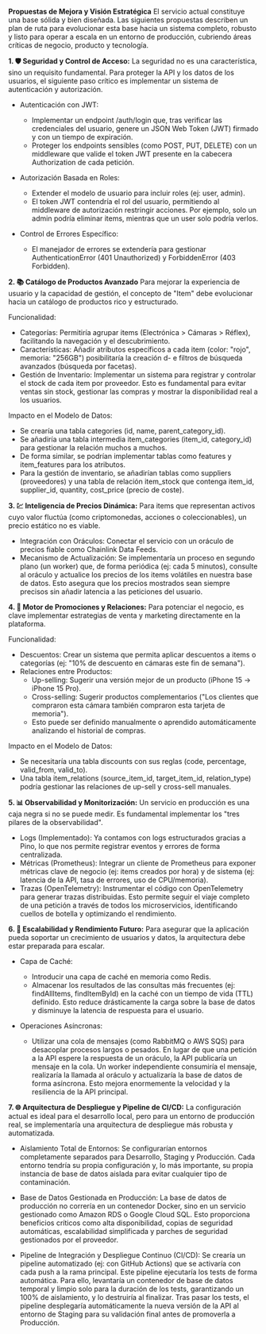 
**Propuestas de Mejora y Visión Estratégica**
El servicio actual constituye una base sólida y bien diseñada. Las siguientes propuestas describen un plan de ruta para evolucionar esta base hacia un sistema completo, robusto y listo para operar a escala en un entorno de producción, cubriendo áreas críticas de negocio, producto y tecnología.



**1. 🛡️ Seguridad y Control de Acceso:**
La seguridad no es una característica, sino un requisito fundamental. Para proteger la API y los datos de los usuarios, el siguiente paso crítico
es implementar un sistema de autenticación y autorización.

- Autenticación con JWT:
  - Implementar un endpoint /auth/login que, tras verificar las credenciales del usuario, genere un JSON Web Token (JWT) firmado y con un tiempo de expiración.
  - Proteger los endpoints sensibles (como POST, PUT, DELETE) con un middleware que valide el token JWT presente en la cabecera Authorization de cada petición.

- Autorización Basada en Roles:
  - Extender el modelo de usuario para incluir roles (ej: user, admin).
  - El token JWT contendría el rol del usuario, permitiendo al middleware de autorización restringir acciones. Por ejemplo, solo un admin podría eliminar items,
    mientras que un user solo podría verlos.

- Control de Errores Específico:
  - El manejador de errores se extendería para gestionar AuthenticationError (401 Unauthorized) y ForbiddenError (403 Forbidden).



**2. 📚 Catálogo de Productos Avanzado**
Para mejorar la experiencia de usuario y la capacidad de gestión, el concepto de "Item" debe evolucionar hacia un catálogo de productos rico y estructurado.

Funcionalidad:
- Categorías: Permitiría agrupar items (Electrónica > Cámaras > Réflex), facilitando la navegación y el descubrimiento.
- Características: Añadir atributos específicos a cada item (color: "rojo", memoria: "256GB") posibilitaría la creación d- e filtros de búsqueda avanzados
  (búsqueda por facetas).
- Gestión de Inventario: Implementar un sistema para registrar y controlar el stock de cada item por proveedor. Esto es fundamental para evitar ventas sin stock, 
  gestionar las compras y mostrar la disponibilidad real a los usuarios.

Impacto en el Modelo de Datos:
- Se crearía una tabla categories (id, name, parent_category_id).
- Se añadiría una tabla intermedia item_categories (item_id, category_id) para gestionar la relación muchos a muchos.
- De forma similar, se podrían implementar tablas como features y item_features para los atributos.
- Para la gestión de inventario, se añadirían tablas como suppliers (proveedores) y una tabla de relación item_stock que contenga item_id, supplier_id, quantity,
  cost_price (precio de coste).



**3. 💹 Inteligencia de Precios Dinámica:**
Para items que representan activos cuyo valor fluctúa (como criptomonedas, acciones o coleccionables), un precio estático no es viable.

- Integración con Oráculos: Conectar el servicio con un oráculo de precios fiable como Chainlink Data Feeds.
- Mecanismo de Actualización: Se implementaría un proceso en segundo plano (un worker) que, de forma periódica (ej: cada 5 minutos), consulte al oráculo y actualice
  los precios de los items volátiles en nuestra base de datos. Esto asegura que los precios mostrados sean siempre precisos sin añadir latencia a las peticiones del usuario.


**4. 🛒 Motor de Promociones y Relaciones:**
Para potenciar el negocio, es clave implementar estrategias de venta y marketing directamente en la plataforma.

Funcionalidad:
- Descuentos: Crear un sistema que permita aplicar descuentos a items o categorías (ej: "10% de descuento en cámaras este fin de semana").
- Relaciones entre Productos:
  - Up-selling: Sugerir una versión mejor de un producto (iPhone 15 -> iPhone 15 Pro).
  - Cross-selling: Sugerir productos complementarios ("Los clientes que compraron esta cámara también compraron esta tarjeta de memoria").
  - Esto puede ser definido manualmente o aprendido automáticamente analizando el historial de compras.

Impacto en el Modelo de Datos:
- Se necesitaría una tabla discounts con sus reglas (code, percentage, valid_from, valid_to).
- Una tabla item_relations (source_item_id, target_item_id, relation_type) podría gestionar las relaciones de up-sell y cross-sell manuales.


**5. 📊 Observabilidad y Monitorización:**
Un servicio en producción es una caja negra si no se puede medir. Es fundamental implementar los "tres pilares de la observabilidad".

- Logs (Implementado): Ya contamos con logs estructurados gracias a Pino, lo que nos permite registrar eventos y errores de forma centralizada.
- Métricas (Prometheus): Integrar un cliente de Prometheus para exponer métricas clave de negocio (ej: items creados por hora) y de sistema (ej: latencia
  de la API, tasa de errores, uso de CPU/memoria).
- Trazas (OpenTelemetry): Instrumentar el código con OpenTelemetry para generar trazas distribuidas. Esto permite seguir el viaje completo de una
  petición a través de todos los microservicios, identificando cuellos de botella y optimizando el rendimiento.


**6. 🚀 Escalabilidad y Rendimiento Futuro:**
Para asegurar que la aplicación pueda soportar un crecimiento de usuarios y datos, la arquitectura debe estar preparada para escalar.

- Capa de Caché:
  - Introducir una capa de caché en memoria como Redis.
  - Almacenar los resultados de las consultas más frecuentes (ej: findAllItems, findItemById) en la caché con un tiempo de vida (TTL) definido.
    Esto reduce drásticamente la carga sobre la base de datos y disminuye la latencia de respuesta para el usuario.

- Operaciones Asíncronas:
  - Utilizar una cola de mensajes (como RabbitMQ o AWS SQS) para desacoplar procesos largos o pesados.
    En lugar de que una petición a la API espere la respuesta de un oráculo, la API publicaría un mensaje en la cola.
    Un worker independiente consumiría el mensaje, realizaría la llamada al oráculo y actualizaría la base de datos de forma asíncrona.
    Esto mejora enormemente la velocidad y la resiliencia de la API principal.

**7. 🌐 Arquitectura de Despliegue y Pipeline de CI/CD:**
La configuración actual es ideal para el desarrollo local, pero para un entorno de producción real, se implementaría una arquitectura de despliegue más robusta y automatizada.

- Aislamiento Total de Entornos:
  Se configurarían entornos completamente separados para Desarrollo, Staging y Producción. Cada entorno tendría su propia configuración y, lo más importante, 
  su propia instancia de base de datos aislada para evitar cualquier tipo de contaminación.

- Base de Datos Gestionada en Producción:
  La base de datos de producción no correría en un contenedor Docker, sino en un servicio gestionado como Amazon RDS o Google Cloud SQL. Esto proporciona beneficios
  críticos como alta disponibilidad, copias de seguridad automáticas, escalabilidad simplificada y parches de seguridad gestionados por el proveedor.

- Pipeline de Integración y Despliegue Continuo (CI/CD):
  Se crearía un pipeline automatizado (ej: con GitHub Actions) que se activaría con cada push a la rama principal.
  Este pipeline ejecutaría los tests de forma automática. Para ello, levantaría un contenedor de base de datos temporal y limpio solo para la duración de los tests,
  garantizando un 100% de aislamiento, y lo destruiría al finalizar.
  Tras pasar los tests, el pipeline desplegaría automáticamente la nueva versión de la API al entorno de Staging para su validación final antes de
  promoverla a Producción.
